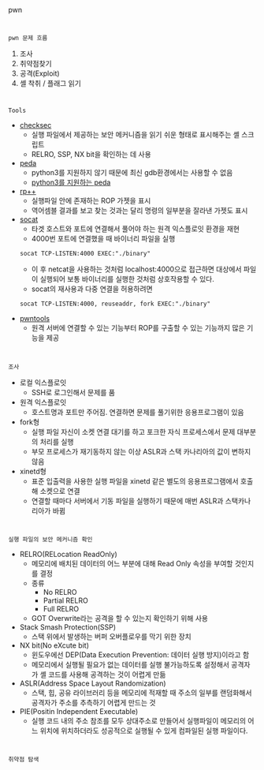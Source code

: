 pwn
#
`pwn 문제 흐름`

1. 조사
2. 취약점찾기
3. 공격(Exploit)
4. 셸 착취 / 플래그 읽기
#
`Tools`

- [checksec](https://www.trapkit.de/tools/checksec/)
    - 실행 파일에서 제공하는 보안 메커니즘을 읽기 쉬운 형태로 표시해주는 셸 스크립트
    - RELRO, SSP, NX bit을 확인하는 데 사용
- [peda](https://github.com/longld/peda)
    - python3를 지원하지 않기 때문에 최신 gdb환경에서는 사용할 수 없음
    - [python3를 지원하는 peda](https://github.com/zachriggle/peda)
- [rp++](https://github.com/0vercl0k/rp)
    - 실행파일 안에 존재하는 ROP 가젯을 표시
    - 역어셈블 결과를 보고 찾는 것과는 달리 명령의 일부분을 잘라낸 가젯도 표시
- [socat](http://www.dest-unreach.org/socat/)
    - 타겟 호스트와 포트에 연결해서 풀어야 하는 원격 익스플로잇 환경을 재현
    - 4000번 포트에 연결했을 때 바이너리 파일을 실행
    ```
    socat TCP-LISTEN:4000 EXEC:"./binary"
    ```
    - 이 후 netcat을 사용하는 것처럼 localhost:4000으로 접근하면 대상에서 파일이 실행되어 보통 바이너리를 실행한 것처럼 상호작용할 수 있다.
    - socat의 재사용과 다중 연결을 허용하려면 
    ```
    socat TCP-LISTEN:4000, reuseaddr, fork EXEC:"./binary"
    ```
- [pwntools](https://github.com/Gallopsled/pwntools#readme)
    - 원격 서버에 연결할 수 있는 기능부터 ROP를 구출할 수 있는 기능까지 많은 기능을 제공
#
`조사`

- 로컬 익스플로잇
    - SSH로 로그인해서 문제를 품
- 원격 익스플로잇
    - 호스트명과 포트만 주어짐. 연결하면 문제를 풀기위한 응용프로그램이 있음
- fork형
    - 실행 파일 자신이 소켓 연결 대기를 하고 포크한 자식 프로세스에서 문제 대부분의 처리를 실행
    - 부모 프로세스가 재기동하지 않는 이상 ASLR과 스택 카나리아의 값이 변하지 않음
- xinetd형
    - 표준 입출력을 사용한 실행 파일을 xinetd 같은 별도의 응용프로그램에서 호출해 소켓으로 연결
    - 연결할 때마다 서버에서 기동 파일을 실행하기 때문에 매번 ASLR과 스택카나리아가 바뀜
#
`실행 파일의 보안 메커니즘 확인`

- RELRO(RELocation ReadOnly)
    - 메모리에 배치된 데이터의 어느 부분에 대해 Read Only 속성을 부여할 것인지를 결정
    - 종류
        - No RELRO
        - Partial RELRO
        - Full RELRO
    - GOT Overwrite라는 공격을 할 수 있는지 확인하기 위해 사용
- Stack Smash Protection(SSP)
    - 스택 위에서 발생하는 버퍼 오버플로우를 막기 위한 장치
- NX bit(No eXcute bit)
    - 윈도우에선 DEP(Data Execution Prevention: 데이터 실행 방지)이라고 함
    - 메모리에서 실행될 필요가 없는 데이터를 실행 불가능하도록 설정해서 공격자가 셸 코드를 사용해 공격하는 것이 어렵게 만듦
- ASLR(Address Space Layout Randomization)
    - 스택, 힙, 공유 라이브러리 등을 메모리에 적재할 때 주소의 일부를 랜덤화해서 공격자가 주소를 추측하기 어렵게 만드는 것
- PIE(Positin Independent Executable)
    - 실행 코드 내의 주소 참조를 모두 상대주소로 만들어서 실행파일이 메모리의 어느 위치에 위치하더라도 성공적으로 실행될 수 있게 컴파일된 실행 파일이다.
#
`취약점 탐색`

